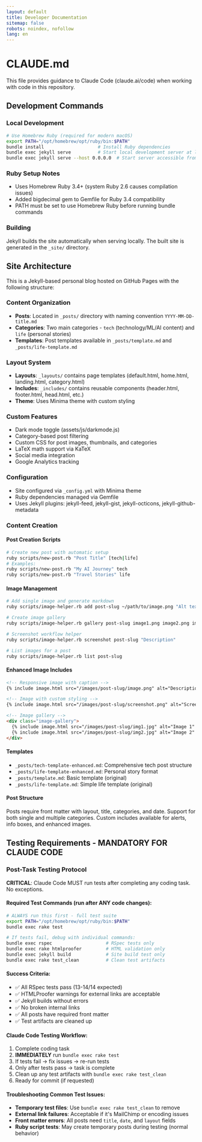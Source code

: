 ```yaml
---
layout: default
title: Developer Documentation
sitemap: false
robots: noindex, nofollow
lang: en
---
```


# CLAUDE.md

This file provides guidance to Claude Code (claude.ai/code) when working with code in this repository.

## Development Commands

### Local Development
```bash
# Use Homebrew Ruby (required for modern macOS)
export PATH="/opt/homebrew/opt/ruby/bin:$PATH"
bundle install                    # Install Ruby dependencies
bundle exec jekyll serve          # Start local development server at localhost:4000
bundle exec jekyll serve --host 0.0.0.0  # Start server accessible from network
```

### Ruby Setup Notes
- Uses Homebrew Ruby 3.4+ (system Ruby 2.6 causes compilation issues)
- Added bigdecimal gem to Gemfile for Ruby 3.4 compatibility
- PATH must be set to use Homebrew Ruby before running bundle commands

### Building
Jekyll builds the site automatically when serving locally. The built site is generated in the `_site/` directory.

## Site Architecture

This is a Jekyll-based personal blog hosted on GitHub Pages with the following structure:

### Content Organization
- **Posts**: Located in `_posts/` directory with naming convention `YYYY-MM-DD-title.md`
- **Categories**: Two main categories - `tech` (technology/ML/AI content) and `life` (personal stories)
- **Templates**: Post templates available in `_posts/template.md` and `_posts/life-template.md`

### Layout System
- **Layouts**: `_layouts/` contains page templates (default.html, home.html, landing.html, category.html)
- **Includes**: `_includes/` contains reusable components (header.html, footer.html, head.html, etc.)
- **Theme**: Uses Minima theme with custom styling

### Custom Features
- Dark mode toggle (assets/js/darkmode.js)
- Category-based post filtering 
- Custom CSS for post images, thumbnails, and categories
- LaTeX math support via KaTeX
- Social media integration
- Google Analytics tracking

### Configuration
- Site configured via `_config.yml` with Minima theme
- Ruby dependencies managed via Gemfile
- Uses Jekyll plugins: jekyll-feed, jekyll-gist, jekyll-octicons, jekyll-github-metadata

### Content Creation

#### Post Creation Scripts
```bash
# Create new post with automatic setup
ruby scripts/new-post.rb "Post Title" [tech|life]
# Examples:
ruby scripts/new-post.rb "My AI Journey" tech
ruby scripts/new-post.rb "Travel Stories" life
```

#### Image Management
```bash
# Add single image and generate markdown
ruby scripts/image-helper.rb add post-slug ~/path/to/image.png "Alt text"

# Create image gallery
ruby scripts/image-helper.rb gallery post-slug image1.png image2.png image3.png

# Screenshot workflow helper
ruby scripts/image-helper.rb screenshot post-slug "Description"

# List images for a post
ruby scripts/image-helper.rb list post-slug
```

#### Enhanced Image Includes
```markdown
<!-- Responsive image with caption -->
{% include image.html src="/images/post-slug/image.png" alt="Description" caption="Optional caption" %}

<!-- Image with custom styling -->
{% include image.html src="/images/post-slug/screenshot.png" alt="Screenshot" class="screenshot" %}

<!-- Image gallery -->
<div class="image-gallery">
  {% include image.html src="/images/post-slug/img1.jpg" alt="Image 1" class="" %}
  {% include image.html src="/images/post-slug/img2.jpg" alt="Image 2" class="" %}
</div>
```

#### Templates
- `_posts/tech-template-enhanced.md`: Comprehensive tech post structure
- `_posts/life-template-enhanced.md`: Personal story format
- `_posts/template.md`: Basic template (original)
- `_posts/life-template.md`: Simple life template (original)

#### Post Structure
Posts require front matter with layout, title, categories, and date. Support for both single and multiple categories. Custom includes available for alerts, info boxes, and enhanced images.

## Testing Requirements - MANDATORY FOR CLAUDE CODE

### Post-Task Testing Protocol
**CRITICAL**: Claude Code MUST run tests after completing any coding task. No exceptions.

#### Required Test Commands (run after ANY code changes):
```bash
# ALWAYS run this first - full test suite
export PATH="/opt/homebrew/opt/ruby/bin:$PATH"
bundle exec rake test

# If tests fail, debug with individual commands:
bundle exec rspec                    # RSpec tests only
bundle exec rake htmlproofer         # HTML validation only
bundle exec jekyll build             # Site build test only
bundle exec rake test_clean          # Clean test artifacts
```

#### Success Criteria:
- ✅ All RSpec tests pass (13-14/14 expected)
- ✅ HTMLProofer warnings for external links are acceptable
- ✅ Jekyll builds without errors
- ✅ No broken internal links
- ✅ All posts have required front matter
- ✅ Test artifacts are cleaned up

#### Claude Code Testing Workflow:
1. Complete coding task
2. **IMMEDIATELY** run `bundle exec rake test`
3. If tests fail → fix issues → re-run tests
4. Only after tests pass → task is complete
5. Clean up any test artifacts with `bundle exec rake test_clean`
6. Ready for commit (if requested)

#### Troubleshooting Common Test Issues:
- **Temporary test files**: Use `bundle exec rake test_clean` to remove
- **External link failures**: Acceptable if it's MailChimp or encoding issues
- **Front matter errors**: All posts need `title`, `date`, and `layout` fields
- **Ruby script tests**: May create temporary posts during testing (normal behavior)